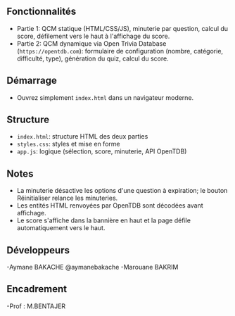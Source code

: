 ## Fonctionnalités
- Partie 1: QCM statique (HTML/CSS/JS), minuterie par question, calcul du score, défilement vers le haut à l'affichage du score.
- Partie 2: QCM dynamique via Open Trivia Database (`https://opentdb.com`): formulaire de configuration (nombre, catégorie, difficulté, type), génération du quiz, calcul du score.

## Démarrage
- Ouvrez simplement `index.html` dans un navigateur moderne.

## Structure
- `index.html`: structure HTML des deux parties
- `styles.css`: styles et mise en forme
- `app.js`: logique (sélection, score, minuterie, API OpenTDB)

## Notes
- La minuterie désactive les options d'une question à expiration; le bouton Réinitialiser relance les minuteries.
- Les entités HTML renvoyées par OpenTDB sont décodées avant affichage.
- Le score s'affiche dans la bannière en haut et la page défile automatiquement vers le haut.

## Développeurs
-Aymane BAKACHE @aymanebakache
-Marouane BAKRIM 

## Encadrement
-Prof : M.BENTAJER
